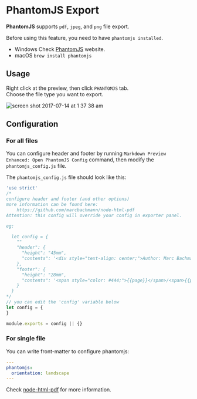 # PhantomJS Export  

**PhantomJS** supports `pdf`, `jpeg`, and `png` file export.  

Before using this feature, you need to have `phantomjs installed`.  

* Windows
Check [PhantomJS](http://phantomjs.org/) website.
* macOS
`brew install phantomjs`

## Usage
Right click at the preview, then click `PHANTOMJS` tab.  
Choose the file type you want to export.  

![screen shot 2017-07-14 at 1 37 38 am](https://user-images.githubusercontent.com/1908863/28201098-0e5fe3be-6835-11e7-8db6-75fe7e5c35c7.png)

## Configuration    
### For all files
You can configure header and footer by running `Markdown Preview Enhanced: Open PhantomJS Config` command, then modify the `phantomjs_config.js` file.  

The `phantomjs_config.js` file should look like this:   


```javascript
'use strict'
/*
configure header and footer (and other options)
more information can be found here:
    https://github.com/marcbachmann/node-html-pdf
Attention: this config will override your config in exporter panel.

eg:

  let config = {
    ""
    "header": {
      "height": "45mm",
      "contents": '<div style="text-align: center;">Author: Marc Bachmann</div>'
    },
    "footer": {
      "height": "28mm",
      "contents": '<span style="color: #444;">{{page}}</span>/<span>{{pages}}</span>'
    }
  }
*/
// you can edit the 'config' variable below
let config = {
}

module.exports = config || {}
```

### For single file  
You can write front-matter to configure phantomjs:  

```yaml
---
phantomjs:
  orientation: landscape
---
```

Check [node-html-pdf](https://github.com/marcbachmann/node-html-pdf#options) for more information.  